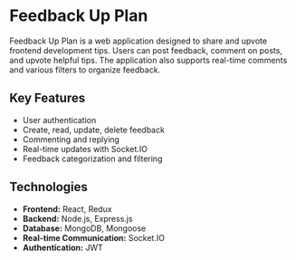 # Feedback Up Plan

Feedback Up Plan is a web application designed to share and upvote frontend development tips. Users can post feedback, comment on posts, and upvote helpful tips. The application also supports real-time comments and various filters to organize feedback.

## Key Features
- User authentication
- Create, read, update, delete feedback
- Commenting and replying
- Real-time updates with Socket.IO
- Feedback categorization and filtering

## Technologies
- **Frontend:** React, Redux
- **Backend:** Node.js, Express.js
- **Database:** MongoDB, Mongoose
- **Real-time Communication:** Socket.IO
- **Authentication:** JWT
